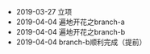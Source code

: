- 2019-03-27 立项
- 2019-04-04 遍地开花之branch-a
- 2019-04-04 遍地开花之branch-b
- 2019-04-04 branch-b顺利完成（提前）
